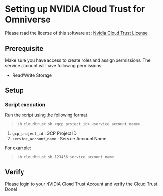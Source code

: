 # Setting up NVIDIA Cloud Trust for Omniverse
Please read the license of this software at : [Nvidia Cloud Trust License](https://github.com/NVIDIA/Cloud-Trust-Scripts/blob/main/license.pdf) 

## Prerequisite
Make sure you have access to create roles and assign permissions.
The service account will have following permissions:
* Read/Write Storage

## Setup

### Script execution
Run the script using the following format
> `sh cloudtrust.sh <gcp_project_id> <service_account_name>` 

1. `gcp_project_id` : GCP Project ID
2. `service_account_name` : Service Account Name

For example:
> `sh cloudtrust.sh 123456 service_account_name`

## Verify

Please login to your NVIDIA Cloud Trust Account and verify the Cloud Trust.
Done!